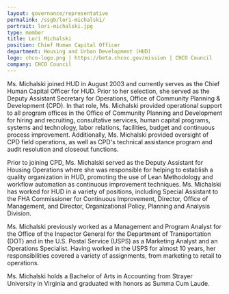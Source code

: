 ```yaml
---
layout: governance/representative
permalink: /ssgb/lori-michalski/
portrait: lori-michalski.jpg
type: member
title: Lori Michalski
position: Chief Human Capital Officer
department: Housing and Urban Development (HUD)
logo: chco-logo.png | https://beta.chcoc.gov/mission | CHCO Council
company: CHCO Council
---
```


Ms. Michalski joined HUD in August 2003 and currently serves as the Chief Human Capital Officer for HUD. Prior to her selection, she served as the Deputy Assistant Secretary for Operations, Office of Community Planning & Development (CPD). In that role, Ms. Michalski provided operational support to all program offices in the Office of Community Planning and Development for hiring and recruiting, consultative services, human capital programs, systems and technology, labor relations, facilities, budget and continuous process improvement. 
Additionally, Ms. Michalski provided oversight of CPD field operations, as well as CPD's technical assistance program and audit resolution and closeout functions. 

Prior to joining CPD, Ms. Michalski served as the Deputy Assistant for Housing Operations where she was responsible for helping to establish a quality organization in HUD, promoting the use of Lean Methodology and workflow automation as continuous improvement techniques.
Ms. Michalski has worked for HUD in a variety of positions, including Special Assistant to the FHA Commissioner for Continuous Improvement, Director, Office of Management, and Director, Organizational Policy, Planning and Analysis Division. 

Ms. Michalski previously worked as a Management and Program Analyst for the Office of the Inspector General for the Department of Transportation (DOT) and in the U.S. Postal Service (USPS) as a Marketing Analyst and an Operations Specialist. Having worked in the USPS for almost 10 years, her responsibilities covered a variety of assignments, from marketing to retail to operations.

Ms. Michalski holds a Bachelor of Arts in Accounting from Strayer University in Virginia and graduated with honors as Summa Cum Laude.


